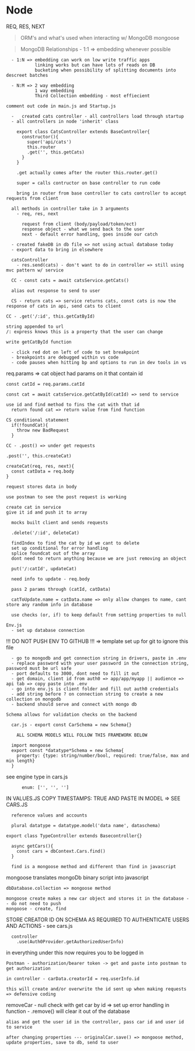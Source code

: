 # Node


REQ, RES, NEXT

<!-- REVIEW -->
  > ORM's and what's used when interacting w/ MongoDB
      mongoose
  

  > MongoDB Relationships
      - 1:1 => embedding whenever possible

      - 1:N => embedding can work on low write traffic apps
               linking works but can have lots of reads on DB
               bucketing when possibility of splitting documents into descreet batches

      - N:M => 2 way embedding
               1 way embedding
               Third Collection embedding - most effiecient



<!-- SECTION MONDAY LECTURE -->

  <!-- NOTE -->
    comment out code in main.js and Startup.js


   <!-- NOTE GETTING STARTED -->
      -   created cats controller - all controllers load through startup
      - all controllers in node 'inherit' class

        export class CatsController extends BaseController{
          constructor(){
            super('api/cats')
            this.router
            .get('', this.getCats)
          }
        }

        .get actually comes after the router this.router.get()

        super = calls contructor on base controller to run code

        bring in router from base controller to cats controller to accept requests from client

<!-- REVIEW -->
      all methods in controller take in 3 arguments
        - req, res, next

          request from client (body/payload/token/ect)
          response object - what we send back to the user
          next - default error handling, goes inside our catch


<!-- NOTE SAVE AND RESPIN SERVER IN VS TO UPDATE LOCALHOST FOR ANY CHANGES -->

  <!-- NOTE FAKE DB -->

      - created fakeDB in db file => not using actual database today
      - export data to bring in elsewhere

      catsController
        - res.send(cats) - don't want to do in controller => still using mvc pattern w/ service

  <!-- NOTE CATS SERVICE -->

      CC - const cats = await catsService.getCats()

      alias out response to send to user

      CS - return cats => service returns cats, const cats is now the response of cats in api, send cats to client


  <!-- SECTION NEW METHOD -->

    CC - .get('/:id', this.getCatById)

    string appended to url
    /: express knows this is a property that the user can change

    write getCatById function

<!-- REVIEW BREAKPOINTS AND DEBUG TOOL -->
      - click red dot on left of code to set breakpoint
      - breakpoints are debugged within vs code
      - code pauses when hitting bp and options to run in dev tools in vs
    


  req.params => cat object had params on it that contain id


    const catId = req.params.catId

    const cat = await catsService.getCatById(catId) => send to service

    use id and find method to fins the cat with that id
      return found cat => return value from find function

  <!-- NOTE NO FOUND CAT ERROR HANDLING -->

    CS conditional statement
      if(!foundCat){
        throw new BadRequest
      }

  <!-- SECTION POST CATS -->

    CC - .post() => under get requests

    .post('', this.createCat)

    createCat(req, res, next){
      const catData = req.body
    }

    request stores data in body

    use postman to see the post request is working

    create cat in service
    give it id and push it to array


  <!-- SECTION POSTMAN -->

      mocks built client and sends requests


  <!-- SECTION DELETE CATS -->

      .delete('/:id', deleteCat)

      findIndex to find the cat by id we cant to delete
      set up conditional for error handling
      splice foundcat out of the array
      dont need to return anything because we are just removing an object

  <!-- SECTION PUT -->

      put('/:catId', updateCat)

      need info to update - req.body

      pass 2 params through (catId, catData)

      catToUpdate.name = catData.name => only allow changes to name, cant store any random info in database

      use checks (or, if) to keep default from setting properties to null

<!-- SECTION END OF MONDAY LECTURE NOTES -->



<!-- SECTION TUESDAY LECTURE NOTES -->

    Env.js
      - set up database connection

!!! DO NOT PUSH ENV TO GITHUB !!! => template set up for git to ignore this file 

  <!-- NOTE FILL OUT ENV -->
      - go to mongodb and get connection string in drivers, paste in .env
      - replace password with your user password in the connection string, password must be url safe
      - port defaults to 3000, dont need to fill it out
      - get domain, client id from auth0 => app/app/myapp || audience => api tab => copy paste into .env
      - go into env.js is client folder and fill out auth0 credentials
      - add string before ? on connection string to create a new collection on mongodb
      - backend should serve and connect with mongo db

  <!-- NOTE MAKE SURE TO SPIN UP PROJECT FROM THE CORRECT FOLDER -->

    Schema allows for validation checks on the backend

  <!-- SECTION SCHEMA -->
      car.js - export const CarSchema = new Schema{}

        ALL SCHEMA MODELS WILL FOLLOW THIS FRAMEWORK BELOW

      import mongoose
      export const *datatype*Schema = new Schema{
        property: {type: string/number/bool, required: true/false, max and min length}
      }

  <!-- NOTE ENUM MEANS IT HAS TO BE ONE OF THESE THINGS --> see engine type in cars.js
          enum: ['', '', '']

  IN VALUES.JS COPY TIMESTAMPS: TRUE AND PASTE IN MODEL => SEE CARS.JS

  <!-- SECTION DB CONTEXT.JS -->
      reference values and accounts

      plural datatype = datatype.model('data name', dataschema)


  <!-- SECTION CONTROLLER -->

    export class TypeController extends Basecontroller{}

  <!-- SECTION SERVICE -->

      async getCars(){
        const cars = dbContext.Cars.find()
      }

      find is a mongoose method and different than find in javascript

  mongoose translates mongoDb binary script into javascript

    dbDatabase.collection => mongoose method

    mongoose create makes a new car object and stores it in the database -- do not need to push
    mongoose - create, find


  STORE CREATOR ID ON SCHEMA AS REQUIRED TO AUTHENTICATE USERS AND ACTIONS - see cars.js

  <!-- SECTION MIDDLEWARE -->
      controller
        .use(Auth0Provider.getAuthorizedUserInfo)
in
        everything under this now requires you to be logged in

    Postman - authorization/bearer token -> get and paste into postman to get authorization

    in controller - carData.creatorId = req.userInfo.id

    this will create and/or overwrite the id sent up when making requests => defensive coding


  removeCar
    - null check with get car by id => set up error handling in function
    - .remove() will clear it out of the database

    alias and get the user id in the controller, pass car id and user id to service

<!-- REVIEW DELETE IN SERVICE AND CHECKS -->

    after changing properties --- originalCar.save() => mongoose method, update properties, save to db, send to user


<!-- NOTE IF CLONING DOWN GO TO CONSOLE, CD INTO GREGSLIST NODE SERVER, RUN NPM I -->
